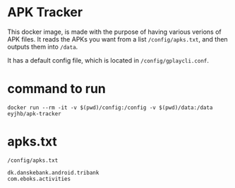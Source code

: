 # APK Tracker
This docker image, is made with the purpose of having various verions of APK files.
It reads the APKs you want from a list `/config/apks.txt`, and then outputs them into `/data`.

It has a default config file, which is located in `/config/gplaycli.conf`.

# command to run

```
docker run --rm -it -v $(pwd)/config:/config -v $(pwd)/data:/data eyjhb/apk-tracker
```

# apks.txt

`/config/apks.txt`

```
dk.danskebank.android.tribank
com.eboks.activities
```
